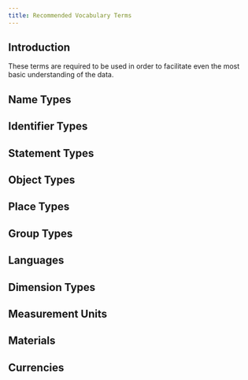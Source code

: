 ```yaml
---
title: Recommended Vocabulary Terms
---
```


## Introduction

These terms are required to be used in order to facilitate even the most basic understanding of the data.


## Name Types

## Identifier Types

## Statement Types


## Object Types


## Place Types

## Group Types


## Languages

## Dimension Types

## Measurement Units

## Materials

## Currencies

